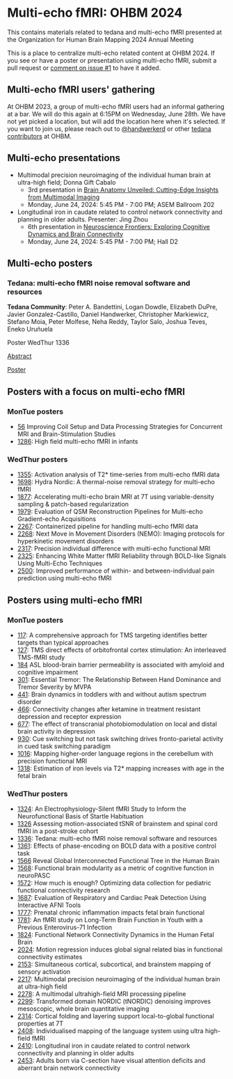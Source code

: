 # Multi-echo fMRI: OHBM 2024

This contains materials related to tedana and multi-echo fMRI presented at the Organization for Human Brain Mapping 2024 Annual Meeting

This is a place to centralize multi-echo related content at OHBM 2024. If you see or have a poster or presentation using multi-echo fMRI, submit a pull request or [comment on issue #1](https://github.com/ME-ICA/ohbm-2024-multiecho/issues/1) to have it added.

## Multi-echo fMRI users' gathering

At OHBM 2023, a group of multi-echo fMRI users had an informal gathering at a bar. We will do this again at 6:15PM on Wednesday, June 28th. We have not yet picked a location, but will add the location here when it's selected. If you want to join us, please reach out to [@handwerkerd](https://github.com/handwerkerd) or other [tedana contributors](https://github.com/ME-ICA/tedana/?tab=readme-ov-file#contributors) at OHBM.

## Multi-echo presentations

- Multimodal precision neuroimaging of the individual human brain at ultra-high field; Donna Gift Cabalo
  - 3rd presentation in [Brain Anatomy Unveiled: Cutting-Edge Insights from Multimodal Imaging](https://ww6.aievolution.com/hbm2401/index.cfm?do=ev.viewEv&ev=1013)
  - Monday, June 24, 2024: 5:45 PM - 7:00 PM; ASEM Ballroom 202
- Longitudinal iron in caudate related to control network connectivity and planning in older adults. Presenter: Jing Zhou
  - 6th presentation in [Neuroscience Frontiers: Exploring Cognitive Dynamics and Brain Connectivity](https://ww6.aievolution.com/hbm2401/index.cfm?do=ev.viewEvent&style=1&eventID=1005)
  - Monday, June 24, 2024: 5:45 PM - 7:00 PM; Hall D2

## Multi-echo posters

### Tedana: multi-echo fMRI noise removal software and resources

**Tedana Community**: Peter A. Bandettini, Logan Dowdle, Elizabeth DuPre, Javier Gonzalez-Castillo, Daniel Handwerker, Christopher Markiewicz, Stefano Moia, Peter Molfese, Neha Reddy, Taylor Salo, Joshua Teves, Eneko Uruñuela

Poster WedThur 1336

[Abstract](https://ww6.aievolution.com/hbm2401/index.cfm?do=abs.viewAbstract&style=1&abstractID=2323)

[Poster](./tedana_poster_OHBM2024.pdf)

## Posters with a focus on multi-echo fMRI

### MonTue posters

- [56](https://ww6.aievolution.com/hbm2401/index.cfm?do=abs.viewAbstract&style=1&abstractID=2528) Improving Coil Setup and Data Processing Strategies for Concurrent MRI and Brain-Stimulation Studies
- [1286](https://ww6.aievolution.com/hbm2401/index.cfm?do=abs.viewAbstract&style=1&abstractID=1778): High field multi-echo fMRI in infants

### WedThur posters

- [1355](https://ww6.aievolution.com/hbm2401/index.cfm?do=abs.viewAbstract&style=1&abstractID=3509): Activation analysis of T2* time-series from multi-echo fMRI data
- [1698](https://ww6.aievolution.com/hbm2401/index.cfm?do=abs.viewAbstract&style=1&abstractID=4350): Hydra Nordic: A thermal-noise removal strategy for multi-echo fMRI
- [1877](https://ww6.aievolution.com/hbm2401/index.cfm?do=abs.viewAbstract&style=1&abstractID=2230): Accelerating multi-echo brain MRI at 7T using variable-density sampling & patch-based regularization
- [1979](https://ww6.aievolution.com/hbm2401/index.cfm?do=abs.viewAbstract&style=1&abstractID=1435): Evaluation of QSM Reconstruction Pipelines for Multi-echo Gradient-echo Acquisitions
- [2267](https://ww6.aievolution.com/hbm2401/index.cfm?do=abs.viewAbstract&style=1&abstractID=2750): Containerized pipeline for handling multi-echo fMRI data
- [2268](https://ww6.aievolution.com/hbm2401/index.cfm?do=abs.viewAbstract&style=1&abstractID=3086): Next Move in Movement Disorders (NEMO): Imaging protocols for hyperkinetic movement disorders
- [2317](https://ww6.aievolution.com/hbm2401/index.cfm?do=abs.viewAbstract&style=1&abstractID=1924): Precision individual difference with multi-echo functional MRI
- [2325](https://ww6.aievolution.com/hbm2401/index.cfm?do=abs.viewAbstract&style=1&abstractID=2366): Enhancing White Matter fMRI Reliability through BOLD-like Signals Using Multi-Echo Techniques
- [2500](https://ww6.aievolution.com/hbm2401/index.cfm?do=abs.viewAbstract&style=1&abstractID=1249): Improved performance of within- and between-individual pain prediction using multi-echo fMRI

## Posters using multi-echo fMRI

### MonTue posters

- [117](https://ww6.aievolution.com/hbm2401/index.cfm?do=abs.viewAbstract&style=1&abstractID=2651): A comprehensive approach for TMS targeting identifies better targets than typical approaches
- [127](https://ww6.aievolution.com/hbm2401/index.cfm?do=abs.viewAbstract&style=1&abstractID=3921): TMS direct effects of orbitofrontal cortex stimulation: An interleaved TMS-fMRI study
- [184](https://ww6.aievolution.com/hbm2401/index.cfm?do=abs.viewAbstract&style=1&abstractID=2078) ASL blood-brain barrier permeability is associated with amyloid and cognitive impairment 
- [301](https://ww6.aievolution.com/hbm2401/index.cfm?do=abs.viewAbstract&style=1&abstractID=3964): Essential Tremor: The Relationship Between Hand Dominance and Tremor Severity by MVPA
- [441](https://ww6.aievolution.com/hbm2401/index.cfm?do=abs.viewAbstract&style=1&abstractID=4064): Brain dynamics in toddlers with and without autism spectrum disorder
- [466](https://ww6.aievolution.com/hbm2401/index.cfm?do=abs.viewAbstract&style=1&abstractID=1292): Connectivity changes after ketamine in treatment resistant depression and receptor expression
- [677](https://ww6.aievolution.com/hbm2401/index.cfm?do=abs.viewAbstract&style=1&abstractID=4112): The effect of transcranial photobiomodulation on local and distal brain activity in depression
- [930](https://ww6.aievolution.com/hbm2401/index.cfm?do=abs.viewAbstract&style=1&abstractID=3245): Cue switching but not task switching drives fronto-parietal activity in cued task switching paradigm
- [1016](https://ww6.aievolution.com/hbm2401/index.cfm?do=abs.viewAbstract&style=1&abstractID=3840): Mapping higher-order language regions in the cerebellum with precision functional MRI
- [1318](https://ww6.aievolution.com/hbm2401/index.cfm?do=abs.viewAbstract&style=1&abstractID=4022): Estimation of iron levels via T2* mapping increases with age in the fetal brain

### WedThur posters

- [1324](https://ww6.aievolution.com/hbm2401/index.cfm?do=abs.viewAbstract&style=1&abstractID=1096): An Electrophysiology-Silent fMRI Study to Inform the Neurofunctional Basis of Startle Habituation
- [1326](https://ww6.aievolution.com/hbm2401/index.cfm?do=abs.viewAbstract&style=1&abstractID=1360) Assessing motion-associated tSNR of brainstem and spinal cord fMRI in a post-stroke cohort
- [1336](https://ww6.aievolution.com/hbm2401/index.cfm?do=abs.viewAbstract&style=1&abstractID=2323): Tedana: multi-echo fMRI noise removal software and resources
- [1361](https://ww6.aievolution.com/hbm2401/index.cfm?do=abs.viewAbstract&style=1&abstractID=4116): Effects of phase-encoding on BOLD data with a positive control task
- [1566](https://ww6.aievolution.com/hbm2401/index.cfm?do=abs.viewAbstract&style=1&abstractID=3749) Reveal Global Interconnected Functional Tree in the Human Brain
- [1568](https://ww6.aievolution.com/hbm2401/index.cfm?do=abs.viewAbstract&style=1&abstractID=3837): Functional brain modularity as a metric of cognitive function in neuroPASC
- [1572](https://ww6.aievolution.com/hbm2401/index.cfm?do=abs.viewAbstract&style=1&abstractID=3932): How much is enough? Optimizing data collection for pediatric functional connectivity research
- [1687](https://ww6.aievolution.com/hbm2401/index.cfm?do=abs.viewAbstract&style=1&abstractID=2670): Evaluation of Respiratory and Cardiac Peak Detection Using Interactive AFNI Tools
- [1777](https://ww6.aievolution.com/hbm2401/index.cfm?do=abs.viewAbstract&style=1&abstractID=3089): Prenatal chronic inflammation impacts fetal brain functional
- [1781](https://ww6.aievolution.com/hbm2401/index.cfm?do=abs.viewAbstract&style=1&abstractID=3164): An fMRI study on Long-Term Brain Function in Youth with a Previous Enterovirus-71 Infection
- [1824](https://ww6.aievolution.com/hbm2401/index.cfm?do=abs.viewAbstract&style=1&abstractID=4062): Functional Network Connectivity Dynamics in the Human Fetal Brain
- [2024](https://ww6.aievolution.com/hbm2401/index.cfm?do=abs.viewAbstract&style=1&abstractID=2338): Motion regression induces global signal related bias in functional connectivity estimates
- [2153](https://ww6.aievolution.com/hbm2401/index.cfm?do=abs.viewAbstract&style=1&abstractID=1361): Simultaneous cortical, subcortical, and brainstem mapping of sensory activation
- [2217](https://ww6.aievolution.com/hbm2401/index.cfm?do=abs.viewAbstract&style=1&abstractID=1293): Multimodal precision neuroimaging of the individual human brain at ultra-high field
- [2278](https://ww6.aievolution.com/hbm2401/index.cfm?do=abs.viewAbstract&style=1&abstractID=4346): A multimodal ultrahigh-field MRI processing pipeline
- [2299](https://ww6.aievolution.com/hbm2401/index.cfm?do=abs.viewAbstract&style=1&abstractID=2547): Transformed domain NORDIC (tNORDIC) denoising improves mesoscopic, whole brain quantitative imaging
- [2314](https://ww6.aievolution.com/hbm2401/index.cfm?do=abs.viewAbstract&style=1&abstractID=1011): Cortical folding and layering support local-to-global functional properties at 7T
- [2408](https://ww6.aievolution.com/hbm2401/index.cfm?do=abs.viewAbstract&style=1&abstractID=2864): Individualised mapping of the language system using ultra high-field fMRI
- [2410](https://ww6.aievolution.com/hbm2401/index.cfm?do=abs.viewAbstract&style=1&abstractID=3235): Longitudinal iron in caudate related to control network connectivity and planning in older adults
- [2453](https://ww6.aievolution.com/hbm2401/index.cfm?do=abs.viewAbstract&style=1&abstractID=3376): Adults born via C-section have visual attention deficits and aberrant brain network connectivity
